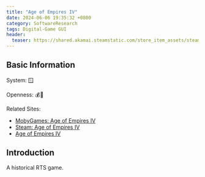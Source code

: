 ```yaml
---
title: "Age of Empires IV"
date: 2024-06-06 19:35:32 +0800
category: SoftwareResearch
tags: Digital-Game GUI
header:
  teaser: https://shared.akamai.steamstatic.com/store_item_assets/steam/apps/1466860/header.jpg?t=1708710025
---
```


## Basic Information

System: 🪟

Openness: 💰📕

Related Sites:

* [MobyGames: Age of Empires IV](https://www.mobygames.com/game/174359/age-of-empires-iv/)
* [Steam: Age of Empires IV](https://store.steampowered.com/app/1466860/Age_of_Empires_IV_Anniversary_Edition/)
* [Age of Empires IV](https://www.ageofempires.com/games/age-of-empires-iv/)

## Introduction

A historical RTS game.
